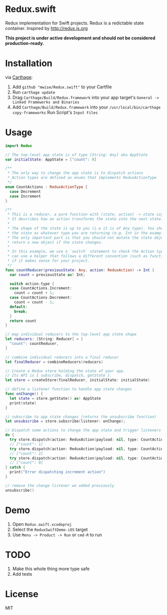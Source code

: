 # Redux.swift
Redux implementation for Swift projects. Redux is a redictable state container. Inspired by http://redux.js.org

**This project is under active development and should not be considered production-ready.**

# Installation

via [Carthage](https://github.com/Carthage/Carthage):

1. Add `github "mwise/Redux.swift"` to your Cartfile
2. Run `carthage update`
2. Drag `Carthage/Build/Redux.framework` into your app target's `General -> Linked Frameworks and Binaries`
3. Add `Carthage/Build/Redux.framework` into your `/usr/local/bin/carthage copy-frameworks` Run Script's `Input Files`


# Usage

```swift
import Redux

// The top-level app state is of type [String: Any] aka AppState
var initialState: AppState = ["count": 0]

/**
 * The only way to change the app state is to dispatch actions
 * Action types are defined as enums that implements ReduxActionType
 */
enum CountActions : ReduxActionType {
  case Decrement
  case Increment
}

/**
 * This is a reducer, a pure function with (state, action) -> state signature.
 * It describes how an action transforms the state into the next state.
 *
 * The shape of the state is up to you (i.e it is of Any type). You should cast 
 * the state as whatever type you are returning (e.g. Int in the example below). 
 * The only important part is that you should not mutate the state object, but 
 * return a new object if the state changes.
 *
 * In this example, we use a `switch` statement to check the Action type, but you 
 * can use a helper that follows a different convention (such as function maps) 
 * if it makes sense for your project.
 */
func countReducer(previousState: Any, action: ReduxAction) -> Int {
  var count = previousState as! Int;

  switch action.type {
  case CountActions.Increment:
    count = count + 1;
  case CountActions.Decrement:
    count = count - 1;
  default:
    break;
  }
  return count
}

// map individual reducers to the top-level app state shape
let reducers: [String: Reducer] = [
  "count": countReducer,
]

// combine individual reducers into a final reducer
let finalReducer = combineReducers(reducers)

// Create a Redux store holding the state of your app.
// Its API is { subscribe, dispatch, getState }.
let store = createStore(finalReducer, initialState: initialState)

// define a listener function to handle app state changes
func onChange() {
  let state = store.getState() as! AppState
  print(state)
}

// subscribe to app state changes (returns the unsubscribe function)
let unsubscribe = store.subscribe(listener: onChange);

// Dispatch some actions to change the app state and trigger listeners
do {
  try store.dispatch(action: ReduxAction(payload: nil, type: CountActions.Increment))
  // ["count": 1]
  try store.dispatch(action: ReduxAction(payload: nil, type: CountActions.Increment))
  // ["count": 2]
  try store.dispatch(action: ReduxAction(payload: nil, type: CountActions.Decrement))
  // ["count": 0]
} catch {
  print("Error dispatching increment action")
}

// remove the change listener we added previously
unsubscribe()
```

# Demo

1. Open `Redux.swift.xcodeproj`
2. Select the `ReduxSwiftDemo-iOS` target
3. Use `Menu -> Product -> Run` or `cmd-R` to run

# TODO

1. Make this whole thing more type safe
2. Add tests

# License

MIT
